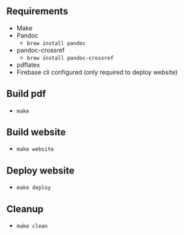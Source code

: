 ## Requirements
- Make
- Pandoc
    - `brew install pandoc`
- pandoc-crossref
    - `brew install pandoc-crossref`
- pdflatex
- Firebase cli configured (only required to deploy website)

## Build pdf
- `make`

## Build website
- `make website`

## Deploy website
- `make deploy`

## Cleanup
- `make clean`